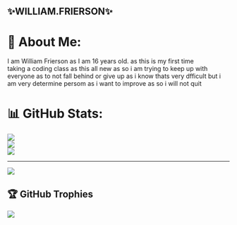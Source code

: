 ## ✨WILLIAM.FRIERSON✨

# 💫 About Me:
I am William Frierson as I am 16 years old. as this is my first time <br>taking a coding class as this all new as so i am trying to keep up with <br>everyone as to not fall behind or give up
as i know thats very dfficult but i am very determine persom as i want to improve as  so i will not quit 



# 📊 GitHub Stats:
![](https://github-readme-stats.vercel.app/api?username=sxlre&theme=midnight-purple&hide_border=false&include_all_commits=false&count_private=false)<br/>
![](https://github-readme-streak-stats.herokuapp.com/?user=sxlre&theme=midnight-purple&hide_border=false)<br/>
![](https://github-readme-stats.vercel.app/api/top-langs/?username=sxlre&theme=midnight-purple&hide_border=false&include_all_commits=false&count_private=false&layout=compact)

---
[![](https://visitcount.itsvg.in/api?id=sxlre&icon=8&color=9)](https://visitcount.itsvg.in)



## 🏆 GitHub Trophies
![](https://github-profile-trophy.vercel.app/?username=sxlre&theme=radical&no-frame=false&no-bg=false&margin-w=4)



<!-- Proudly created with GPRM ( https://gprm.itsvg.in ) -->
<!-- Proudly created with GPRM ( https://gprm.itsvg.in ) -->

